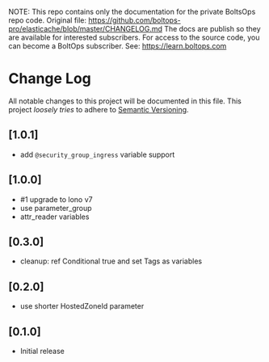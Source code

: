 <!-- note marker start -->
NOTE: This repo contains only the documentation for the private BoltsOps repo code.
Original file: https://github.com/boltops-pro/elasticache/blob/master/CHANGELOG.md
The docs are publish so they are available for interested subscribers.
For access to the source code, you can become a BoltOps subscriber.
See: https://learn.boltops.com

<!-- note marker end -->

# Change Log

All notable changes to this project will be documented in this file.
This project *loosely tries* to adhere to [Semantic Versioning](http://semver.org/).

## [1.0.1]
- add `@security_group_ingress` variable support

## [1.0.0]
- #1 upgrade to lono v7
- use parameter_group
- attr_reader variables

## [0.3.0]
- cleanup: ref Conditional true and set Tags as variables

## [0.2.0]
- use shorter HostedZoneId parameter

## [0.1.0]
- Initial release
